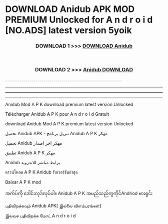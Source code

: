 # DOWNLOAD Anidub  APK MOD PREMIUM Unlocked for A n d r o i d [NO.ADS] latest version 5yoik 



<div align="center">

<h3>DOWNLOAD 1 >>> <a href="https://getmod2.web.app/?judul=Anidub ">DOWNLOAD Anidub </a></h3><br>

<h3>DOWNLOAD 2 >>> <a href="https://getmod2.web.app/?judul=Anidub ">Anidub  DOWNLOAD </a></h3>

</div>
----------------------------------------------------------

----------------------------------------------------------

----------------------------------------------------------

----------------------------------------------------------

Anidub  Mod A P K download premium latest version Unlocked

Télécharger Anidub  A P K pour A n d r o i d Gratuit

download Anidub  Mod A P K premium latest version Unlocked

تحميل Anidub  APK - تنزيل برنامج Anidub  A P K مهكر

تحميل Anidub  مهكر اخر اصدار

تطبيق Anidub  A P K مهكر

Anidub  برابط مباشر للاندرويد

ดาวน์โหลด A P K Anidub  รับเวอร์ชันล่าสุด

Baixar A P K mod

အက်ပ်ကို ဒေါင်းလုဒ်လုပ်ပါ။ Anidub  A P K အမည်သည်ကူကိုင်Andriod ဗားရှင်း

பதிவிறக்கவும் Anidub  APK[ இல்லை விளம்பரங்கள்] 
 
இலவச பதிவிறக்க மோட் A n d r o i d



